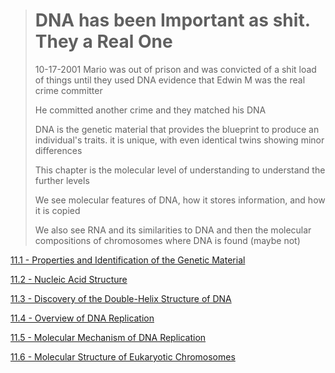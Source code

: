 ># DNA has been Important as shit. They a Real One
>
> 10-17-2001 Mario was out of prison and was convicted of a shit load of things until they used DNA evidence that Edwin M was the real crime committer
> 
> He committed another crime and they matched his DNA
> 
> DNA is the genetic material that provides the blueprint to produce an individual's traits. it is unique, with even identical twins showing minor differences
> 
> This chapter is the molecular level of understanding to understand the further levels
> 
> We see molecular features of DNA, how it stores information, and how it is copied
> 
> We also see RNA and its similarities to DNA and then the molecular compositions of chromosomes where DNA is found (maybe not)

[11.1 - Properties and Identification of the Genetic Material](https://github.com/MCBasterSheet/MCBasterSheet/blob/main/MCB150/pages/11.1%20-%20Properties%20and%20Identification%20of%20the%20Genetic%20Material.md)

[11.2 -  Nucleic Acid Structure](https://github.com/MCBasterSheet/MCBasterSheet/blob/main/MCB150/pages/11.2%20-%20%20Nucleic%20Acid%20Structure.md)

[11.3 - Discovery of the Double-Helix Structure of DNA](https://github.com/MCBasterSheet/MCBasterSheet/blob/main/MCB150/pages/11.3%20-%20Discovery%20of%20the%20Double-Helix%20Structure%20of%20DNA.md)

[11.4 - Overview of DNA Replication](https://github.com/MCBasterSheet/MCBasterSheet/blob/main/MCB150/pages/11.4%20-%20Overview%20of%20DNA%20Replication.md)

[11.5 - Molecular Mechanism of DNA Replication](https://github.com/MCBasterSheet/MCBasterSheet/blob/main/MCB150/pages/11.5%20-%20Molecular%20Mechanism%20of%20DNA%20Replication.md)

[11.6 - Molecular Structure of Eukaryotic Chromosomes](https://github.com/MCBasterSheet/MCBasterSheet/blob/main/MCB150/pages/11.6%20-%20Molecular%20Structure%20of%20Eukaryotic%20Chromosomes.md)

